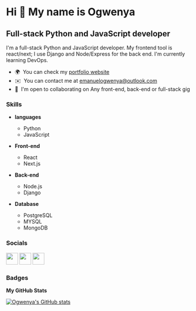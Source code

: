 Hi 👋 My name is Ogwenya
========================

Full-stack Python and JavaScript developer
-------------------------------

I'm a full-stack Python and JavaScript developer. My frontend tool is react/next; I use Django and Node/Express for the back end. I'm currently learning DevOps.

* 🌍  You can check my [portfolio website](https://ogwenya.vercel.app)
* ✉️  You can contact me at [emanuelogwenya@outlook.com](mailto:emanuelogwenya@outlook.com)
* 🤝  I'm open to collaborating on Any front-end, back-end or full-stack gig

### Skills


- **languages**

  - Python
  - JavaScript

- **Front-end**

  - React
  - Next.js

- **Back-end**

  - Node.js
  - Django

- **Database**
  - PostgreSQL
  - MYSQL
  - MongoDB



### Socials

<p align="left">
<a href="https://www.github.com/Ogwenya" target="_blank" rel="noreferrer"><img src="https://raw.githubusercontent.com/danielcranney/readme-generator/main/public/icons/socials/github.svg" width="32" height="32" /></a>
<a href="https://www.linkedin.com/in/Ogwenya" target="_blank" rel="noreferrer"><img src="https://raw.githubusercontent.com/danielcranney/readme-generator/main/public/icons/socials/linkedin.svg" width="32" height="32" /></a>
<a href="https://www.twitter.com/Ogwenya1" target="_blank" rel="noreferrer"><img src="https://raw.githubusercontent.com/danielcranney/readme-generator/main/public/icons/socials/twitter.svg" width="32" height="32" /></a>
</p>

### Badges

<b>My GitHub Stats</b>

<a href="http://www.github.com/Ogwenya"><img src="https://github-readme-stats.vercel.app/api?username=Ogwenya&show_icons=true&hide=&count_private=true&title_color=3382ed&text_color=ffffff&icon_color=3382ed&bg_color=1c1917&hide_border=true&show_icons=true" alt="Ogwenya's GitHub stats" /></a>

